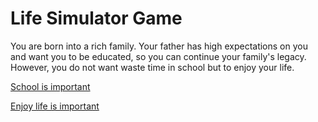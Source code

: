 # Life Simulator Game
You are born into a rich family. Your father has high expectations on you and want you to be educated, so you can continue your family's legacy. However, you do not want waste time in school but to enjoy your life. 

[School is important](school/go-to-school.md)

[Enjoy life is important](no-school/no-school.md)
